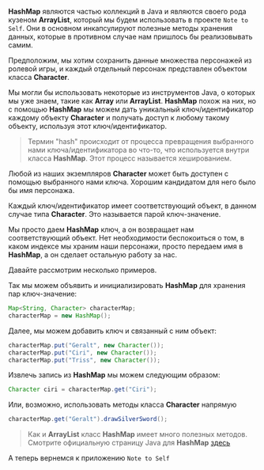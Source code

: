 **HashMap** являются частью коллекций в Java и являются своего рода кузеном **ArrayList**, который мы будем использовать в проекте ```Note to Self```. Они в основном инкапсулируют полезные методы хранения данных, которые в противном случае нам пришлось бы реализовывать самим.

Предположим, мы хотим сохранить данные множества персонажей из ролевой игры, и каждый отдельный персонаж представлен объектом класса **Character**.

Мы могли бы использовать некоторые из инструментов Java, о которых мы уже знаем, такие как **Array** или **ArrayList**. **HashMap** похож на них, но с помощью **HashMap** мы можем дать уникальный ключ/идентификатор каждому объекту **Character** и получать доступ к любому такому объекту, используя этот ключ/идентификатор.

> Термин "hash" происходит от процесса превращения выбранного нами ключа/идентификатора во что-то, что используется внутри класса **HashMap**. Этот процесс называется хешированием.

Любой из наших экземпляров **Character** может быть доступен с помощью выбранного нами ключа. Хорошим кандидатом для него было бы имя персонажа.

Каждый ключ/идентификатор имеет соответствующий объект, в данном случае типа **Character**. Это называется парой ключ-значение.

Мы просто даем **HashMap** ключ, а он возвращает нам соответствующий объект. Нет необходимости беспокоиться о том, в каком индексе мы храним наши персонажи, просто передаем имя в **HashMap**, а он сделает остальную работу за нас.

Давайте рассмотрим несколько примеров.

Так мы можем объявить и инициализировать **HashMap** для хранения пар ключ-значение:
```java
Map<String, Character> characterMap;
characterMap = new HashMap();
```
Далее, мы можем добавить ключ и связанный с ним объект:
```java
characterMap.put("Geralt", new Character());
characterMap.put("Ciri", new Character());
characterMap.put("Triss", new Character());
```

Извлечь запись из **HashMap** мы можем следующим образом:
```java
Character ciri = characterMap.get("Ciri");
```
Или, возможно, использовать методы класса **Character** напрямую
```java
characterMap.get("Geralt").drawSilverSword();
```
> Как и **ArrayList** класс **HashMap** имеет много полезных методов. Смотрите официальную страницу Java для **HashMap** [здесь](https://docs.oracle.com/javase/8/docs/api/java/util/HashMap.html)

А теперь вернемся к приложению ```Note to Self``` 
